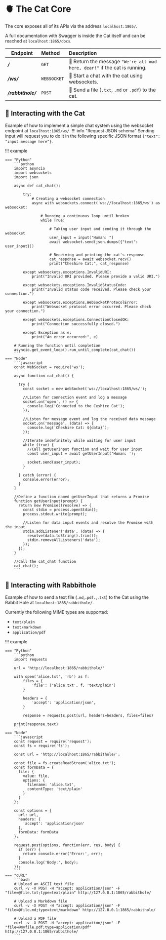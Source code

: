 # :anatomical_heart: The Cat Core

The core exposes all of its APIs via the address `localhost:1865/`.

A full documentation with Swagger is inside the Cat itself and can be reached at `localhost:1865/docs`.

| Endpoint           | Method      | Description                                                                         |
|--------------------|:------------|:------------------------------------------------------------------------------------|
| ___/___            | `GET`       | :handshake: Return the message `"We're all mad here, dear!"` if the cat is running. |
| ___/ws/___         | `WEBSOCKET` | :speech_balloon: Start a chat with the cat using websockets.                        |
| ___/rabbithole/___ | `POST`      | :rabbit: Send a file (`.txt`, `.md` or `.pdf`) to the cat.                          |

## :speech_balloon: Interacting with the Cat

Example of how to implement a simple chat system using the websocket endpoint at `localhost:1865/ws/`.
!!! info "Request JSON schema"
    Sending input will request you to do it in the following specific JSON format `{"text": "input message here"}`.

!!! example

    === "Python"
        ```python
        import asyncio
        import websockets
        import json

        async def cat_chat():

            try:
                # Creating a websocket connection
                async with websockets.connect('ws://localhost:1865/ws') as websocket:

                    # Running a continuous loop until broken
                    while True:

                        # Taking user input and sending it through the websocket
                        user_input = input("Human: ")
                        await websocket.send(json.dumps({"text": user_input}))

                        # Receiving and printing the cat's response
                        cat_response = await websocket.recv()
                        print("Cheshire Cat:", cat_response)

            except websockets.exceptions.InvalidURI:
                print("Invalid URI provided. Please provide a valid URI.")

            except websockets.exceptions.InvalidStatusCode:
                print("Invalid status code received. Please check your connection.")

            except websockets.exceptions.WebSocketProtocolError:
                print("Websocket protocol error occurred. Please check your connection.")

            except websockets.exceptions.ConnectionClosedOK:
                print("Connection successfully closed.")

            except Exception as e:
                print("An error occurred:", e)

        # Running the function until completion
        asyncio.get_event_loop().run_until_complete(cat_chat())
        ```
    === "Node"
        ```javascript
        const WebSocket = require('ws');

        async function cat_chat() {

          try {
            const socket = new WebSocket('ws://localhost:1865/ws/');

            //Listen for connection event and log a message
            socket.on('open', () => {
              console.log('Connected to the Ceshire Cat');
            });

            //Listen for message event and log the received data message
            socket.on('message', (data) => {
              console.log(`Cheshire Cat: ${data}`);
            });

            //Iterate indefinitely while waiting for user input
            while (true) {
              //Call getUserInput function and wait for user input
              const user_input = await getUserInput('Human: ');

              socket.send(user_input);
            }

          } catch (error) {
            console.error(error);
          }
        }

        //Define a function named getUserInput that returns a Promise
        function getUserInput(prompt) {
          return new Promise((resolve) => {
            const stdin = process.openStdin();
            process.stdout.write(prompt);

            //Listen for data input events and resolve the Promise with the input
            stdin.addListener('data', (data) => {
              resolve(data.toString().trim());
              stdin.removeAllListeners('data');
            });
          });
        }

        //Call the cat_chat function
        cat_chat();
        ```

## :rabbit: Interacting with Rabbithole

Example of how to send a text file (`.md`,`.pdf.`,`.txt`) to the Cat using the Rabbit Hole at `localhost:1865/rabbithole/`.

Currently the following MIME types are supported:

- `text/plain`
- `text/markdown`
- `application/pdf`

!!! example

    === "Python"
        ```python
        import requests

        url = 'http://localhost:1865/rabbithole/'

        with open('alice.txt', 'rb') as f:
            files = {
                'file': ('alice.txt', f, 'text/plain')
            }

            headers = {
                'accept': 'application/json',
            }

            response = requests.post(url, headers=headers, files=files)

        print(response.text)
        ```
    === "Node"
        ```javascript
        const request = require('request');
        const fs = require('fs');

        const url = 'http://localhost:1865/rabbithole/';

        const file = fs.createReadStream('alice.txt');
        const formData = {
          file: {
            value: file,
            options: {
              filename: 'alice.txt',
              contentType: 'text/plain'
            }
          }
        };

        const options = {
          url: url,
          headers: {
            'accept': 'application/json'
          },
          formData: formData
        };

        request.post(options, function(err, res, body) {
          if (err) {
            return console.error('Error:', err);
          }
          console.log('Body:', body);
        });
        ```
    === "cURL"
        ```bash
        # Upload an ASCII text file
        curl -v -X POST -H "accept: application/json" -F "file=@file.txt;type=text/plain" http://127.0.0.1:1865/rabbithole/

        # Upload a Markdown file
        curl -v -X POST -H "accept: application/json" -F "file=@file.md;type=text/markdown" http://127.0.0.1:1865/rabbithole/

        # Upload a PDF file
        curl -v -X POST -H "accept: application/json" -F "file=@myfile.pdf;type=application/pdf" http://127.0.0.1:1865/rabbithole/
        ```
